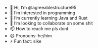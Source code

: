 - 👋 Hi, I’m @agreeablestructure95
- 👀 I’m interested in programming
- 🌱 I’m currently learning Java and Rust
- 💞️ I’m looking to collaborate on some shit
- 📫 How to reach me pls dont
- 😄 Pronouns: he/him
- ⚡ Fun fact: sike

<!---
agreeablestructure95/agreeablestructure95 is a ✨ special ✨ repository because its `README.md` (this file) appears on your GitHub profile.
You can click the Preview link to take a look at your changes.
--->
